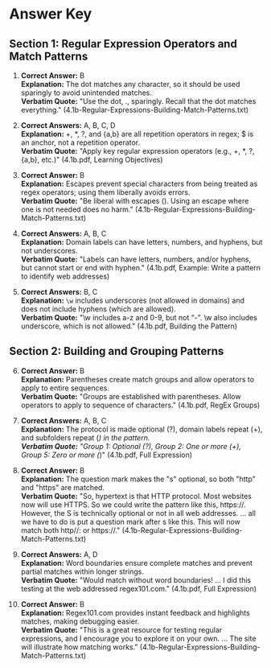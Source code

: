 # Answer Key

## Section 1: Regular Expression Operators and Match Patterns

1. **Correct Answer:** B  
**Explanation:** The dot matches any character, so it should be used sparingly to avoid unintended matches.  
**Verbatim Quote:** "Use the dot, ., sparingly. Recall that the dot matches everything." (4.1b-Regular-Expressions-Building-Match-Patterns.txt)

2. **Correct Answers:** A, B, C, D  
**Explanation:** +, *, ?, and {a,b} are all repetition operators in regex; $ is an anchor, not a repetition operator.  
**Verbatim Quote:** "Apply key regular expression operators (e.g., +, *, ?, {a,b}, etc.)" (4.1b.pdf, Learning Objectives)

3. **Correct Answer:** B  
**Explanation:** Escapes prevent special characters from being treated as regex operators; using them liberally avoids errors.  
**Verbatim Quote:** "Be liberal with escapes (\). Using an escape where one is not needed does no harm." (4.1b-Regular-Expressions-Building-Match-Patterns.txt)

4. **Correct Answers:** A, B, C  
**Explanation:** Domain labels can have letters, numbers, and hyphens, but not underscores.  
**Verbatim Quote:** "Labels can have letters, numbers, and/or hyphens, but cannot start or end with hyphen." (4.1b.pdf, Example: Write a pattern to identify web addresses)

5. **Correct Answers:** B, C  
**Explanation:** `\w` includes underscores (not allowed in domains) and does not include hyphens (which are allowed).  
**Verbatim Quote:** "\w includes a-z and 0-9, but not “-”. \w also includes underscore, which is not allowed." (4.1b.pdf, Building the Pattern)

## Section 2: Building and Grouping Patterns

6. **Correct Answer:** B  
**Explanation:** Parentheses create match groups and allow operators to apply to entire sequences.  
**Verbatim Quote:** "Groups are established with parentheses. Allow operators to apply to sequence of characters." (4.1b.pdf, RegEx Groups)

7. **Correct Answers:** A, B, C  
**Explanation:** The protocol is made optional (?), domain labels repeat (+), and subfolders repeat (*) in the pattern.  
**Verbatim Quote:** "Group 1: Optional (?), Group 2: One or more (+), Group 5: Zero or more (*)" (4.1b.pdf, Full Expression)

8. **Correct Answer:** B  
**Explanation:** The question mark makes the "s" optional, so both "http" and "https" are matched.  
**Verbatim Quote:** "So, hypertext is that HTTP protocol. Most websites now will use HTTPS. So we could write the pattern like this, https://. However, the S is technically optional or not in all web addresses. ... all we have to do is put a question mark after s like this. This will now match both http//: or https://." (4.1b-Regular-Expressions-Building-Match-Patterns.txt)

9. **Correct Answers:** A, D  
**Explanation:** Word boundaries ensure complete matches and prevent partial matches within longer strings.  
**Verbatim Quote:** "Would match without word boundaries! ... I did this testing at the web addressed regex101.com." (4.1b.pdf, Full Expression)

10. **Correct Answer:** B  
**Explanation:** Regex101.com provides instant feedback and highlights matches, making debugging easier.  
**Verbatim Quote:** "This is a great resource for testing regular expressions, and I encourage you to explore it on your own. ... The site will illustrate how matching works." (4.1b-Regular-Expressions-Building-Match-Patterns.txt)
